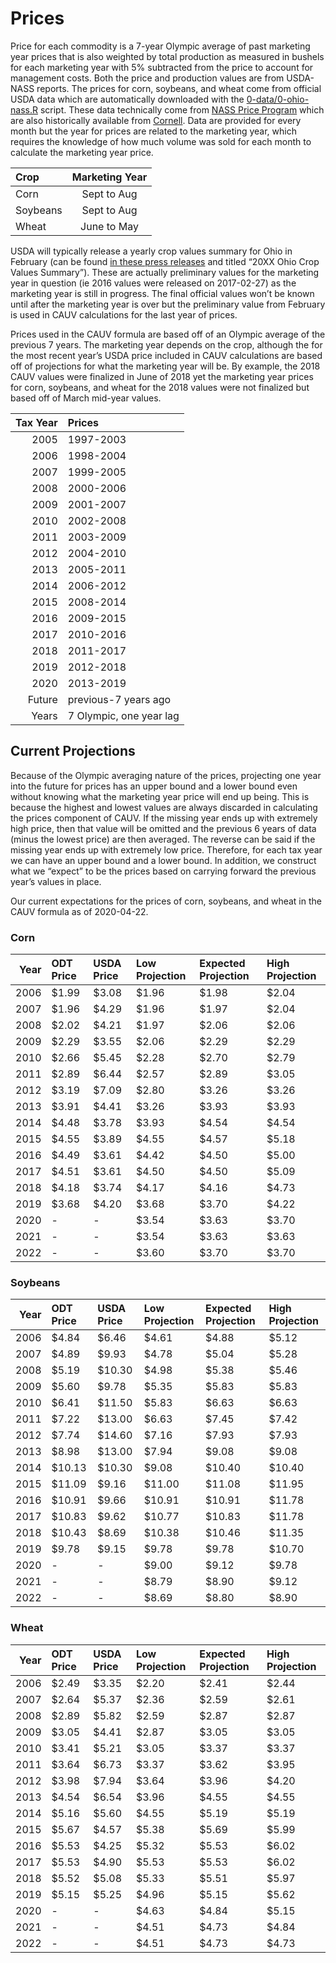 
<!-- prices.md is generated from prices.Rmd. Please edit prices.Rmd for corrections file -->

# Prices

Price for each commodity is a 7-year Olympic average of past marketing
year prices that is also weighted by total production as measured in
bushels for each marketing year with 5% subtracted from the price to
account for management costs. Both the price and production values are
from USDA-NASS reports. The prices for corn, soybeans, and wheat come
from official USDA data which are automatically downloaded with the
[0-data/0-ohio-nass.R](0-data/0-ohio-nass.R) script. These data
technically come from [NASS Price
Program](https://www.nass.usda.gov/Surveys/Guide_to_NASS_Surveys/Prices/)
which are also historically available from
[Cornell](https://usda.library.cornell.edu/concern/publications/c821gj76b?locale=en).
Data are provided for every month but the year for prices are related to
the marketing year, which requires the knowledge of how much volume was
sold for each month to calculate the marketing year price.

| Crop     | Marketing Year |
| :------- | :------------: |
| Corn     |  Sept to Aug   |
| Soybeans |  Sept to Aug   |
| Wheat    |  June to May   |

USDA will typically release a yearly crop values summary for Ohio in
February (can be found [in these press
releases](https://www.nass.usda.gov/Statistics_by_State/Ohio/Publications/Current_News_Releases/index.php)
and titled “20XX Ohio Crop Values Summary”). These are actually
preliminary values for the marketing year in question (ie 2016 values
were released on 2017-02-27) as the marketing year is still in progress.
The final official values won’t be known until after the marketing year
is over but the preliminary value from February is used in CAUV
calculations for the last year of prices.

Prices used in the CAUV formula are based off of an Olympic average of
the previous 7 years. The marketing year depends on the crop, although
the for the most recent year’s USDA price included in CAUV calculations
are based off of projections for what the marketing year will be. By
example, the 2018 CAUV values were finalized in June of 2018 yet the
marketing year prices for corn, soybeans, and wheat for the 2018 values
were not finalized but based off of March mid-year values.

| Tax Year | Prices                  |
| -------: | :---------------------- |
|     2005 | 1997-2003               |
|     2006 | 1998-2004               |
|     2007 | 1999-2005               |
|     2008 | 2000-2006               |
|     2009 | 2001-2007               |
|     2010 | 2002-2008               |
|     2011 | 2003-2009               |
|     2012 | 2004-2010               |
|     2013 | 2005-2011               |
|     2014 | 2006-2012               |
|     2015 | 2008-2014               |
|     2016 | 2009-2015               |
|     2017 | 2010-2016               |
|     2018 | 2011-2017               |
|     2019 | 2012-2018               |
|     2020 | 2013-2019               |
|   Future | previous-7 years ago    |
|    Years | 7 Olympic, one year lag |

## Current Projections

Because of the Olympic averaging nature of the prices, projecting one
year into the future for prices has an upper bound and a lower bound
even without knowing what the marketing year price will end up being.
This is because the highest and lowest values are always discarded in
calculating the prices component of CAUV. If the missing year ends up
with extremely high price, then that value will be omitted and the
previous 6 years of data (minus the lowest price) are then averaged. The
reverse can be said if the missing year ends up with extremely low
price. Therefore, for each tax year we can have an upper bound and a
lower bound. In addition, we construct what we “expect” to be the prices
based on carrying forward the previous year’s values in place.

Our current expectations for the prices of corn, soybeans, and wheat in
the CAUV formula as of
2020-04-22.

### Corn

| Year | ODT Price | USDA Price | Low Projection | Expected Projection | High Projection |
| ---: | :-------- | :--------- | :------------- | :------------------ | :-------------- |
| 2006 | $1.99     | $3.08      | $1.96          | $1.98               | $2.04           |
| 2007 | $1.96     | $4.29      | $1.96          | $1.97               | $2.04           |
| 2008 | $2.02     | $4.21      | $1.97          | $2.06               | $2.06           |
| 2009 | $2.29     | $3.55      | $2.06          | $2.29               | $2.29           |
| 2010 | $2.66     | $5.45      | $2.28          | $2.70               | $2.79           |
| 2011 | $2.89     | $6.44      | $2.57          | $2.89               | $3.05           |
| 2012 | $3.19     | $7.09      | $2.80          | $3.26               | $3.26           |
| 2013 | $3.91     | $4.41      | $3.26          | $3.93               | $3.93           |
| 2014 | $4.48     | $3.78      | $3.93          | $4.54               | $4.54           |
| 2015 | $4.55     | $3.89      | $4.55          | $4.57               | $5.18           |
| 2016 | $4.49     | $3.61      | $4.42          | $4.50               | $5.00           |
| 2017 | $4.51     | $3.61      | $4.50          | $4.50               | $5.09           |
| 2018 | $4.18     | $3.74      | $4.17          | $4.16               | $4.73           |
| 2019 | $3.68     | $4.20      | $3.68          | $3.70               | $4.22           |
| 2020 | \-        | \-         | $3.54          | $3.63               | $3.70           |
| 2021 | \-        | \-         | $3.54          | $3.63               | $3.63           |
| 2022 | \-        | \-         | $3.60          | $3.70               | $3.70           |

### Soybeans

| Year | ODT Price | USDA Price | Low Projection | Expected Projection | High Projection |
| ---: | :-------- | :--------- | :------------- | :------------------ | :-------------- |
| 2006 | $4.84     | $6.46      | $4.61          | $4.88               | $5.12           |
| 2007 | $4.89     | $9.93      | $4.78          | $5.04               | $5.28           |
| 2008 | $5.19     | $10.30     | $4.98          | $5.38               | $5.46           |
| 2009 | $5.60     | $9.78      | $5.35          | $5.83               | $5.83           |
| 2010 | $6.41     | $11.50     | $5.83          | $6.63               | $6.63           |
| 2011 | $7.22     | $13.00     | $6.63          | $7.45               | $7.42           |
| 2012 | $7.74     | $14.60     | $7.16          | $7.93               | $7.93           |
| 2013 | $8.98     | $13.00     | $7.94          | $9.08               | $9.08           |
| 2014 | $10.13    | $10.30     | $9.08          | $10.40              | $10.40          |
| 2015 | $11.09    | $9.16      | $11.00         | $11.08              | $11.95          |
| 2016 | $10.91    | $9.66      | $10.91         | $10.91              | $11.78          |
| 2017 | $10.83    | $9.62      | $10.77         | $10.83              | $11.78          |
| 2018 | $10.43    | $8.69      | $10.38         | $10.46              | $11.35          |
| 2019 | $9.78     | $9.15      | $9.78          | $9.78               | $10.70          |
| 2020 | \-        | \-         | $9.00          | $9.12               | $9.78           |
| 2021 | \-        | \-         | $8.79          | $8.90               | $9.12           |
| 2022 | \-        | \-         | $8.69          | $8.80               | $8.90           |

### Wheat

| Year | ODT Price | USDA Price | Low Projection | Expected Projection | High Projection |
| ---: | :-------- | :--------- | :------------- | :------------------ | :-------------- |
| 2006 | $2.49     | $3.35      | $2.20          | $2.41               | $2.44           |
| 2007 | $2.64     | $5.37      | $2.36          | $2.59               | $2.61           |
| 2008 | $2.89     | $5.82      | $2.59          | $2.87               | $2.87           |
| 2009 | $3.05     | $4.41      | $2.87          | $3.05               | $3.05           |
| 2010 | $3.41     | $5.21      | $3.05          | $3.37               | $3.37           |
| 2011 | $3.64     | $6.73      | $3.37          | $3.62               | $3.95           |
| 2012 | $3.98     | $7.94      | $3.64          | $3.96               | $4.20           |
| 2013 | $4.54     | $6.54      | $3.96          | $4.55               | $4.55           |
| 2014 | $5.16     | $5.60      | $4.55          | $5.19               | $5.19           |
| 2015 | $5.67     | $4.57      | $5.38          | $5.69               | $5.99           |
| 2016 | $5.53     | $4.25      | $5.32          | $5.53               | $6.02           |
| 2017 | $5.53     | $4.90      | $5.53          | $5.53               | $6.02           |
| 2018 | $5.52     | $5.08      | $5.33          | $5.51               | $5.97           |
| 2019 | $5.15     | $5.25      | $4.96          | $5.15               | $5.62           |
| 2020 | \-        | \-         | $4.63          | $4.84               | $5.15           |
| 2021 | \-        | \-         | $4.51          | $4.73               | $4.84           |
| 2022 | \-        | \-         | $4.51          | $4.73               | $4.73           |
